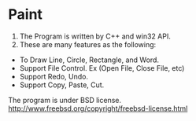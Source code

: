 Paint
=====
1. The Program is written by C++ and win32 API.
2. These are many features as the following:
 * To Draw Line, Circle, Rectangle, and Word.
 * Support File Control. Ex (Open File, Close File, etc)
 * Support Redo, Undo.
 * Support Copy, Paste, Cut.

The program is under BSD license.
http://www.freebsd.org/copyright/freebsd-license.html
